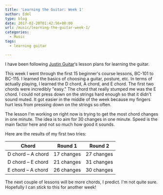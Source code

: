 ```yaml
---
title: 'Learning the Guitar: Week 1'
author: Edel
type: blog
date: 2017-02-20T01:42:56+00:00
url: /music/learning-the-guitar-week-1/
categories:
  - Music
tags:
  - learning guitar

---
```

I have been following [Justin Guitar][1]&#8216;s lesson plans for learning the guitar.

This week I went through the first 15 beginner's course lessons, BC-101 to BC-115. I learned the basics of choosing a guitar, posture, etc. In terms of actually playing, I learned the D chord, A chord, and E chord. The first two chords were incredibly "easy." The chord that really stumped me was the E chord. I could not press down on the strings hard enough so that it didn't sound muted. It got easier in the middle of the week because my fingers hurt less from pressing down on the strings so often.

The lesson I'm working on right now is trying to get the most chord changes in one minute. The idea is to aim for 30 changes in one minute. Speed is the main factor here and not so much how good it sounds.

Here are the results of my first two tries:

| Chord                   | Round 1    | Round 2    |
| ----------------------- | ---------- | ---------- |
| D chord &#8211; A chord | 17 changes | 27 changes |
| D chord &#8211; E chord | 21 changes | 31 changes |
| E chord &#8211; A chord | 26 changes | 30 changes |

The next couple of lessons will be more chords, I predict. I'm not quite sure. Hopefully I can stick to this for another week!

 [1]: https://www.justinguitar.com/